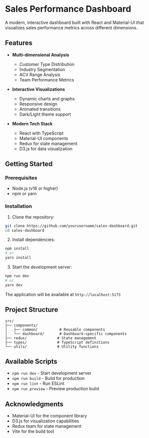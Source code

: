 # Sales Performance Dashboard

A modern, interactive dashboard built with React and Material-UI that visualizes sales performance metrics across different dimensions.

## Features

- **Multi-dimensional Analysis**
  - Customer Type Distribution
  - Industry Segmentation
  - ACV Range Analysis
  - Team Performance Metrics

- **Interactive Visualizations**
  - Dynamic charts and graphs
  - Responsive design
  - Animated transitions
  - Dark/Light theme support

- **Modern Tech Stack**
  - React with TypeScript
  - Material-UI components
  - Redux for state management
  - D3.js for data visualization

## Getting Started

### Prerequisites

- Node.js (v16 or higher)
- npm or yarn

### Installation

1. Clone the repository:
```bash
git clone https://github.com/yourusername/sales-dashboard.git
cd sales-dashboard
```

2. Install dependencies:
```bash
npm install
# or
yarn install
```

3. Start the development server:
```bash
npm run dev
# or
yarn dev
```

The application will be available at `http://localhost:5173`

## Project Structure

```
src/
├── components/
│   ├── common/          # Reusable components
│   └── dashboard/       # Dashboard-specific components
├── redux/              # State management
├── types/              # TypeScript definitions
└── utils/              # Utility functions
```

## Available Scripts

- `npm run dev` - Start development server
- `npm run build` - Build for production
- `npm run lint` - Run ESLint
- `npm run preview` - Preview production build

## Acknowledgments

- Material-UI for the component library
- D3.js for visualization capabilities
- Redux team for state management
- Vite for the build tool
